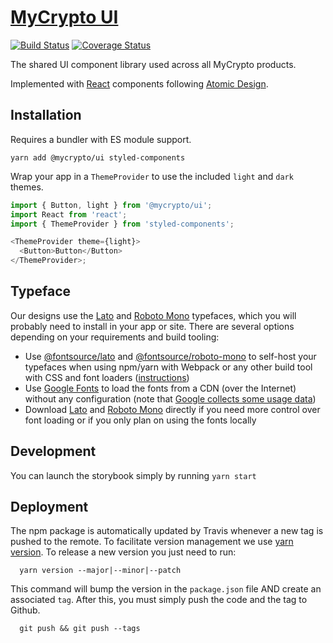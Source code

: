 # [MyCrypto UI](https://mycryptobuilds.com/ui)

[![Build Status](https://travis-ci.org/MyCryptoHQ/ui.svg?branch=master)](https://travis-ci.org/MyCryptoHQ/ui)
[![Coverage Status](https://coveralls.io/repos/github/MyCryptoHQ/ui/badge.svg?branch=master)](https://coveralls.io/github/MyCryptoHQ/ui?branch=master)

The shared UI component library used across all MyCrypto products.

Implemented with [React](https://github.com/facebook/react) components following [Atomic Design](http://atomicdesign.bradfrost.com/).

## Installation

Requires a bundler with ES module support.

`yarn add @mycrypto/ui styled-components`

Wrap your app in a `ThemeProvider` to use the included `light` and `dark` themes.

```js
import { Button, light } from '@mycrypto/ui';
import React from 'react';
import { ThemeProvider } from 'styled-components';

<ThemeProvider theme={light}>
  <Button>Button</Button>
</ThemeProvider>;
```

## Typeface

Our designs use the [Lato](http://www.latofonts.com/) and [Roboto Mono](https://fonts.google.com/specimen/Roboto+Mono) typefaces, which you will probably need to install in your app or site. There are several options depending on your requirements and build tooling:

- Use [@fontsource/lato](https://www.npmjs.com/package/@fontsource/lato) and [@fontsource/roboto-mono](https://www.npmjs.com/package/@fontsource/roboto-mono) to self-host your typefaces when using npm/yarn with Webpack or any other build tool with CSS and font loaders ([instructions](https://github.com/KyleAMathews/typefaces#how))
- Use [Google Fonts](https://fonts.google.com/?selection.family=Lato:400,700,900|Roboto+Mono) to load the fonts from a CDN (over the Internet) without any configuration (note that [Google collects some usage data](https://developers.google.com/fonts/faq#what_does_using_the_google_fonts_api_mean_for_the_privacy_of_my_users))
- Download [Lato](http://www.latofonts.com/) and [Roboto Mono](https://fonts.google.com/specimen/Roboto+Mono) directly if you need more control over font loading or if you only plan on using the fonts locally

## Development

You can launch the storybook simply by running `yarn start`

## Deployment

The npm package is automatically updated by Travis whenever a new tag is pushed to the remote.
To facilitate version management we use [yarn version](https://yarnpkg.com/lang/en/docs/cli/version/). To release a new version you just need to run:

```
  yarn version --major|--minor|--patch
```

This command will bump the version in the `package.json` file AND create an associated `tag`.
After this, you must simply push the code and the tag to Github.

```
  git push && git push --tags
```
